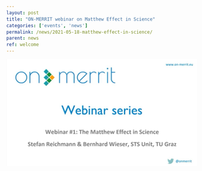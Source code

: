 ```yaml
---
layout: post
title: "ON-MERRIT webinar on Matthew Effect in Science"
categories: ['events', 'news']
permalink: /news/2021-05-18-matthew-effect-in-science/
parent: news
ref: welcome
---
```


[![ON-MERRIT webinar on Matthew Effect in Science](https://raw.githubusercontent.com/subugoe/on-merrit-website/stage/img/posts/on-merrit-MEs-webinar.jpg)](https://youtu.be/QAbuIMEJSYU)
